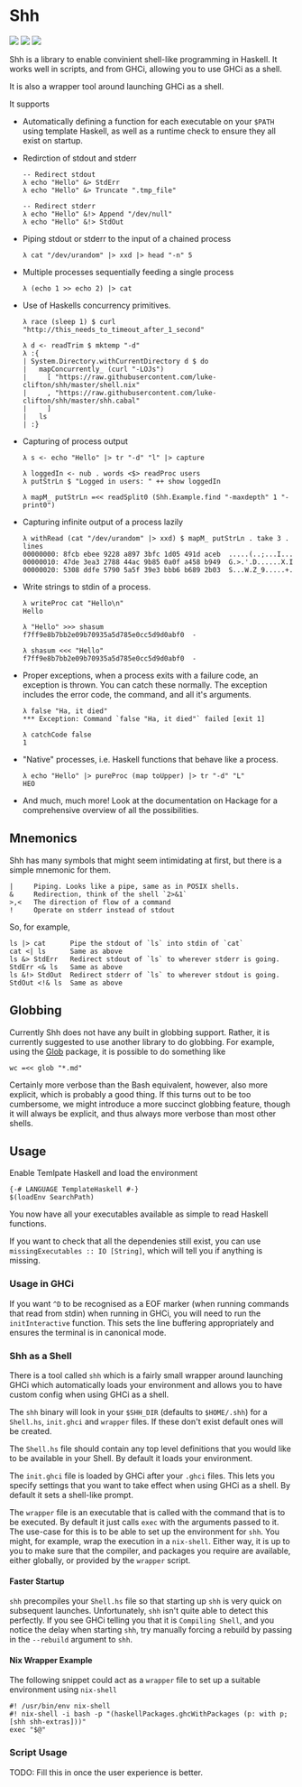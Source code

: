 # Shh

[![](https://img.shields.io/hackage/v/shh.svg?colorB=%23999&label=shh)](http://hackage.haskell.org/package/shh)
[![](https://img.shields.io/hackage/v/shh-extras.svg?colorB=%23999&label=shh-extras)](http://hackage.haskell.org/package/shh-extras)
[![](https://builds.sr.ht/~lukec/shh/nix.yml.svg)](https://builds.sr.ht/~lukec/shh/nix.yml?)

Shh is a library to enable convinient shell-like programming in Haskell.
It works well in scripts, and from GHCi, allowing you to use GHCi as a shell.

It is also a wrapper tool around launching GHCi as a shell.

It supports

 * Automatically defining a function for each executable on your `$PATH`
   using template Haskell, as well as a runtime check to ensure they all
   exist on startup.

 * Redirction of stdout and stderr
       
       -- Redirect stdout
       λ echo "Hello" &> StdErr
       λ echo "Hello" &> Truncate ".tmp_file"

       -- Redirect stderr
       λ echo "Hello" &!> Append "/dev/null"
       λ echo "Hello" &!> StdOut


 * Piping stdout or stderr to the input of a chained process
       
       λ cat "/dev/urandom" |> xxd |> head "-n" 5

 * Multiple processes sequentially feeding a single process

       λ (echo 1 >> echo 2) |> cat

 * Use of Haskells concurrency primitives.

       λ race (sleep 1) $ curl "http://this_needs_to_timeout_after_1_second"

       λ d <- readTrim $ mktemp "-d"
       λ :{
       | System.Directory.withCurrentDirectory d $ do
       |   mapConcurrently_ (curl "-LOJs")
       |     [ "https://raw.githubusercontent.com/luke-clifton/shh/master/shell.nix"
       |     , "https://raw.githubusercontent.com/luke-clifton/shh/master/shh.cabal"
       |     ]
       |   ls
       | :}

 * Capturing of process output

       λ s <- echo "Hello" |> tr "-d" "l" |> capture

       λ loggedIn <- nub . words <$> readProc users
       λ putStrLn $ "Logged in users: " ++ show loggedIn

       λ mapM_ putStrLn =<< readSplit0 (Shh.Example.find "-maxdepth" 1 "-print0")

 * Capturing infinite output of a process lazily

       λ withRead (cat "/dev/urandom" |> xxd) $ mapM_ putStrLn . take 3 . lines
       00000000: 8fcb ebee 9228 a897 3bfc 1d05 491d aceb  .....(..;...I...
       00000010: 47de 3ea3 2788 44ac 9b85 0a0f a458 b949  G.>.'.D......X.I
       00000020: 5308 ddfe 5790 5a5f 39e3 bbb6 b689 2b03  S...W.Z_9.....+.

 * Write strings to stdin of a process.

       λ writeProc cat "Hello\n"
       Hello

       λ "Hello" >>> shasum
       f7ff9e8b7bb2e09b70935a5d785e0cc5d9d0abf0  -

       λ shasum <<< "Hello"
       f7ff9e8b7bb2e09b70935a5d785e0cc5d9d0abf0  -

 * Proper exceptions, when a process exits with a failure code, an exception
   is thrown. You can catch these normally. The exception includes the error
   code, the command, and all it's arguments.

       λ false "Ha, it died"
       *** Exception: Command `false "Ha, it died"` failed [exit 1]

       λ catchCode false
       1

 * "Native" processes, i.e. Haskell functions that behave like a process.

       λ echo "Hello" |> pureProc (map toUpper) |> tr "-d" "L"
       HEO

 * And much, much more! Look at the documentation on Hackage for a
   comprehensive overview of all the possibilities.

## Mnemonics 

Shh has many symbols that might seem intimidating at first, but there
is a simple mnemonic for them.

    |     Piping. Looks like a pipe, same as in POSIX shells.
    &     Redirection, think of the shell `2>&1`
    >,<   The direction of flow of a command
    !     Operate on stderr instead of stdout

So, for example,

    ls |> cat      Pipe the stdout of `ls` into stdin of `cat`
    cat <| ls      Same as above
    ls &> StdErr   Redirect stdout of `ls` to wherever stderr is going.
    StdErr <& ls   Same as above
    ls &!> StdOut  Redirect stderr of `ls` to wherever stdout is going.
    StdOut <!& ls  Same as above

## Globbing

Currently Shh does not have any built in globbing support. Rather, it is
currently suggested to use another library to do globbing. For example,
using the [Glob](http://hackage.haskell.org/package/Glob) package, it is
possible to do something like

    wc =<< glob "*.md"

Certainly more verbose than the Bash equivalent, however, also more explicit,
which is probably a good thing. If this turns out to be too cumbersome, we
might introduce a more succinct globbing feature, though it will always be
explicit, and thus always more verbose than most other shells.

## Usage

Enable Temlpate Haskell and load the environment

    {-# LANGUAGE TemplateHaskell #-}
    $(loadEnv SearchPath)

You now have all your executables available as simple to read
Haskell functions.

If you want to check that all the dependenies still exist, you can use
`missingExecutables :: IO [String]`, which will tell you if anything is
missing.

### Usage in GHCi

If you want `^D` to be recognised as a EOF marker (when running commands
that read from stdin) when running in GHCi, you will need to run the
`initInteractive` function. This sets the line buffering appropriately and
ensures the terminal is in canonical mode.

### Shh as a Shell

There is a tool called `shh` which is a fairly small wrapper around launching
GHCi which automatically loads your environment and allows you to have custom
config when using GHCi as a shell.

The `shh` binary will look in your `$SHH_DIR` (defaults to `$HOME/.shh`) for
a `Shell.hs`, `init.ghci` and `wrapper` files. If these don't exist default
ones will be created.

The `Shell.hs` file should contain any top level definitions that you would
like to be available in your Shell. By default it loads your environment.

The `init.ghci` file is loaded by GHCi after your `.ghci` files. This lets
you specify settings that you want to take effect when using GHCi as a shell.
By default it sets a shell-like prompt.

The `wrapper` file is an executable that is called with the command that is
to be executed. By default it just calls `exec` with the arguments passed to
it. The use-case for this is to be able to set up the environment for `shh`.
You might, for example, wrap the execution in a `nix-shell`. Either way,
it is up to you to make sure that the compiler, and packages you require are
available, either globally, or provided by the `wrapper` script.

#### Faster Startup

`shh` precompiles your `Shell.hs` file so that starting up `shh` is very
quick on subsequent launches. Unfortunately, `shh` isn't quite able to detect
this perfectly. If you see GHCi telling you that it is `Compiling Shell`,
and you notice the delay when starting `shh`, try manually forcing a rebuild
by passing in the `--rebuild` argument to `shh`.

#### Nix Wrapper Example

The following snippet could act as a `wrapper` file to set up a suitable
environment using `nix-shell`

    #! /usr/bin/env nix-shell
    #! nix-shell -i bash -p "(haskellPackages.ghcWithPackages (p: with p; [shh shh-extras]))"
    exec "$@"

### Script Usage

TODO: Fill this in once the user experience is better.
    
